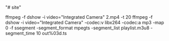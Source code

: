 "# site" 


ffmpeg -f dshow -i video="Integrated Camera" 2.mp4 -t 20
ffmpeg -f dshow -i video="Integrated Camera"  -codec:v libx264 -codec:a mp3 -map 0 -f ssegment -segment_format mpegts -segment_list playlist.m3u8 -segment_time 10 out%03d.ts

